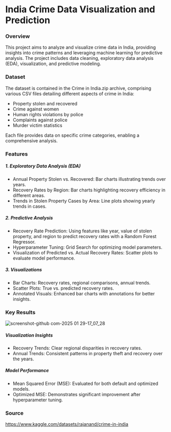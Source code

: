 # India Crime Data Visualization and Prediction

### Overview

This project aims to analyze and visualize crime data in India, providing insights into crime patterns and leveraging machine learning for predictive analysis. The project includes data cleaning, exploratory data analysis (EDA), visualization, and predictive modeling.

### Dataset

The dataset is contained in the Crime in India.zip archive, comprising various CSV files detailing different aspects of crime in India:

- Property stolen and recovered
- Crime against women
- Human rights violations by police
- Complaints against police
- Murder victim statistics

Each file provides data on specific crime categories, enabling a comprehensive analysis.

### Features

##### 1. Exploratory Data Analysis (EDA)
- Annual Property Stolen vs. Recovered: Bar charts illustrating trends over years.
- Recovery Rates by Region: Bar charts highlighting recovery efficiency in different areas.
- Trends in Stolen Property Cases by Area: Line plots showing yearly trends in cases.

##### 2. Predictive Analysis
- Recovery Rate Prediction: Using features like year, value of stolen property, and region to predict recovery rates with a Random Forest Regressor.
- Hyperparameter Tuning: Grid Search for optimizing model parameters.
- Visualization of Predicted vs. Actual Recovery Rates: Scatter plots to evaluate model performance.

##### 3. Visualizations
- Bar Charts: Recovery rates, regional comparisons, annual trends.
- Scatter Plots: True vs. predicted recovery rates.
- Annotated Visuals: Enhanced bar charts with annotations for better insights.

### Key Results

![screenshot-github com-2025 01 29-17_07_28](https://github.com/user-attachments/assets/ea4d7681-e43b-411c-bd12-cfea459d9c38)

##### Visualization Insights
- Recovery Trends: Clear regional disparities in recovery rates.
- Annual Trends: Consistent patterns in property theft and recovery over the years.

##### Model Performance
- Mean Squared Error (MSE): Evaluated for both default and optimized models.
- Optimized MSE: Demonstrates significant improvement after hyperparameter tuning.

### Source

https://www.kaggle.com/datasets/rajanand/crime-in-india
